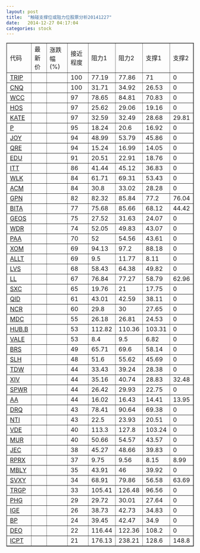 ```yaml
---
layout: post
title:  "触碰支撑位或阻力位股票分析20141227"
date:   2014-12-27 04:17:04
categories: stock
---
```

<script type="text/javascript">
var stockList = []
stockList.push('gb_trip');
stockList.push('gb_cnq');
stockList.push('gb_wcc');
stockList.push('gb_hos');
stockList.push('gb_kate');
stockList.push('gb_p');
stockList.push('gb_joy');
stockList.push('gb_qre');
stockList.push('gb_edu');
stockList.push('gb_itt');
stockList.push('gb_wlk');
stockList.push('gb_acm');
stockList.push('gb_gpn');
stockList.push('gb_bita');
stockList.push('gb_geos');
stockList.push('gb_wdr');
stockList.push('gb_paa');
stockList.push('gb_xom');
stockList.push('gb_allt');
stockList.push('gb_lvs');
stockList.push('gb_ll');
stockList.push('gb_sxc');
stockList.push('gb_qid');
stockList.push('gb_ncr');
stockList.push('gb_mdc');
stockList.push('gb_hub.b');
stockList.push('gb_vale');
stockList.push('gb_brs');
stockList.push('gb_slh');
stockList.push('gb_tdw');
stockList.push('gb_xiv');
stockList.push('gb_spwr');
stockList.push('gb_aa');
stockList.push('gb_drq');
stockList.push('gb_nti');
stockList.push('gb_vde');
stockList.push('gb_mur');
stockList.push('gb_jec');
stockList.push('gb_rprx');
stockList.push('gb_mbly');
stockList.push('gb_svxy');
stockList.push('gb_trgp');
stockList.push('gb_phg');
stockList.push('gb_ige');
stockList.push('gb_bp');
stockList.push('gb_deo');
stockList.push('gb_icpt');
</script>
<table border="1">
 <tr>
 <td>代码</td>
 <td>最新价</td>
 <td>涨跌幅(%)</td>
 <td>接近程度</td>
 <td>阻力1</td>
 <td>阻力2</td>
 <td>支撑1</td>
 <td>支撑2</td>
</tr>
  <tr id="trip" class="red">
  <td><a href="http://stock.finance.sina.com.cn/usstock/quotes/TRIP.html" target="_blank">TRIP</a></td><td></td><td></td><td>100</td><td>77.19</td><td>77.86</td><td>71</td><td>0</td></tr>
  <tr id="cnq" class="red">
  <td><a href="http://stock.finance.sina.com.cn/usstock/quotes/CNQ.html" target="_blank">CNQ</a></td><td></td><td></td><td>100</td><td>31.71</td><td>34.92</td><td>26.53</td><td>0</td></tr>
  <tr id="wcc" class="red">
  <td><a href="http://stock.finance.sina.com.cn/usstock/quotes/WCC.html" target="_blank">WCC</a></td><td></td><td></td><td>97</td><td>78.65</td><td>84.81</td><td>70.83</td><td>0</td></tr>
  <tr id="hos" class="red">
  <td><a href="http://stock.finance.sina.com.cn/usstock/quotes/HOS.html" target="_blank">HOS</a></td><td></td><td></td><td>97</td><td>25.62</td><td>29.06</td><td>19.16</td><td>0</td></tr>
  <tr id="kate" class="green">
  <td><a href="http://stock.finance.sina.com.cn/usstock/quotes/KATE.html" target="_blank">KATE</a></td><td></td><td></td><td>97</td><td>32.59</td><td>32.49</td><td>28.68</td><td>29.81</td></tr>
  <tr id="p" class="red">
  <td><a href="http://stock.finance.sina.com.cn/usstock/quotes/P.html" target="_blank">P</a></td><td></td><td></td><td>95</td><td>18.24</td><td>20.6</td><td>16.92</td><td>0</td></tr>
  <tr id="joy" class="red">
  <td><a href="http://stock.finance.sina.com.cn/usstock/quotes/JOY.html" target="_blank">JOY</a></td><td></td><td></td><td>94</td><td>48.99</td><td>53.79</td><td>45.86</td><td>0</td></tr>
  <tr id="qre" class="red">
  <td><a href="http://stock.finance.sina.com.cn/usstock/quotes/QRE.html" target="_blank">QRE</a></td><td></td><td></td><td>94</td><td>15.24</td><td>16.99</td><td>14.05</td><td>0</td></tr>
  <tr id="edu" class="red">
  <td><a href="http://stock.finance.sina.com.cn/usstock/quotes/EDU.html" target="_blank">EDU</a></td><td></td><td></td><td>91</td><td>20.51</td><td>22.91</td><td>18.76</td><td>0</td></tr>
  <tr id="itt" class="red">
  <td><a href="http://stock.finance.sina.com.cn/usstock/quotes/ITT.html" target="_blank">ITT</a></td><td></td><td></td><td>86</td><td>41.44</td><td>45.12</td><td>36.83</td><td>0</td></tr>
  <tr id="wlk" class="green">
  <td><a href="http://stock.finance.sina.com.cn/usstock/quotes/WLK.html" target="_blank">WLK</a></td><td></td><td></td><td>84</td><td>61.71</td><td>69.31</td><td>53.43</td><td>0</td></tr>
  <tr id="acm" class="red">
  <td><a href="http://stock.finance.sina.com.cn/usstock/quotes/ACM.html" target="_blank">ACM</a></td><td></td><td></td><td>84</td><td>30.8</td><td>33.02</td><td>28.28</td><td>0</td></tr>
  <tr id="gpn" class="red">
  <td><a href="http://stock.finance.sina.com.cn/usstock/quotes/GPN.html" target="_blank">GPN</a></td><td></td><td></td><td>82</td><td>82.32</td><td>85.84</td><td>77.2</td><td>76.04</td></tr>
  <tr id="bita" class="red">
  <td><a href="http://stock.finance.sina.com.cn/usstock/quotes/BITA.html" target="_blank">BITA</a></td><td></td><td></td><td>77</td><td>75.68</td><td>85.66</td><td>68.12</td><td>44.42</td></tr>
  <tr id="geos" class="red">
  <td><a href="http://stock.finance.sina.com.cn/usstock/quotes/GEOS.html" target="_blank">GEOS</a></td><td></td><td></td><td>75</td><td>27.52</td><td>31.63</td><td>24.07</td><td>0</td></tr>
  <tr id="wdr" class="red">
  <td><a href="http://stock.finance.sina.com.cn/usstock/quotes/WDR.html" target="_blank">WDR</a></td><td></td><td></td><td>74</td><td>52.05</td><td>49.83</td><td>43.07</td><td>0</td></tr>
  <tr id="paa" class="red">
  <td><a href="http://stock.finance.sina.com.cn/usstock/quotes/PAA.html" target="_blank">PAA</a></td><td></td><td></td><td>70</td><td>52</td><td>54.56</td><td>43.61</td><td>0</td></tr>
  <tr id="xom" class="red">
  <td><a href="http://stock.finance.sina.com.cn/usstock/quotes/XOM.html" target="_blank">XOM</a></td><td></td><td></td><td>69</td><td>94.13</td><td>97.2</td><td>88.18</td><td>0</td></tr>
  <tr id="allt" class="red">
  <td><a href="http://stock.finance.sina.com.cn/usstock/quotes/ALLT.html" target="_blank">ALLT</a></td><td></td><td></td><td>69</td><td>9.5</td><td>11.77</td><td>8.11</td><td>0</td></tr>
  <tr id="lvs" class="red">
  <td><a href="http://stock.finance.sina.com.cn/usstock/quotes/LVS.html" target="_blank">LVS</a></td><td></td><td></td><td>68</td><td>58.43</td><td>64.38</td><td>49.82</td><td>0</td></tr>
  <tr id="ll" class="green">
  <td><a href="http://stock.finance.sina.com.cn/usstock/quotes/LL.html" target="_blank">LL</a></td><td></td><td></td><td>67</td><td>76.84</td><td>77.27</td><td>58.79</td><td>62.96</td></tr>
  <tr id="sxc" class="red">
  <td><a href="http://stock.finance.sina.com.cn/usstock/quotes/SXC.html" target="_blank">SXC</a></td><td></td><td></td><td>65</td><td>19.76</td><td>21</td><td>17.75</td><td>0</td></tr>
  <tr id="qid" class="green">
  <td><a href="http://stock.finance.sina.com.cn/usstock/quotes/QID.html" target="_blank">QID</a></td><td></td><td></td><td>61</td><td>43.01</td><td>42.59</td><td>38.11</td><td>0</td></tr>
  <tr id="ncr" class="red">
  <td><a href="http://stock.finance.sina.com.cn/usstock/quotes/NCR.html" target="_blank">NCR</a></td><td></td><td></td><td>60</td><td>29.8</td><td>30</td><td>27.65</td><td>0</td></tr>
  <tr id="mdc" class="red">
  <td><a href="http://stock.finance.sina.com.cn/usstock/quotes/MDC.html" target="_blank">MDC</a></td><td></td><td></td><td>55</td><td>26.18</td><td>26.81</td><td>24.53</td><td>0</td></tr>
  <tr id="hub.b" class="red">
  <td><a href="http://stock.finance.sina.com.cn/usstock/quotes/HUB.B.html" target="_blank">HUB.B</a></td><td></td><td></td><td>53</td><td>112.82</td><td>110.36</td><td>103.31</td><td>0</td></tr>
  <tr id="vale" class="red">
  <td><a href="http://stock.finance.sina.com.cn/usstock/quotes/VALE.html" target="_blank">VALE</a></td><td></td><td></td><td>53</td><td>8.4</td><td>9.5</td><td>6.82</td><td>0</td></tr>
  <tr id="brs" class="red">
  <td><a href="http://stock.finance.sina.com.cn/usstock/quotes/BRS.html" target="_blank">BRS</a></td><td></td><td></td><td>49</td><td>65.71</td><td>69.6</td><td>58.14</td><td>0</td></tr>
  <tr id="slh" class="red">
  <td><a href="http://stock.finance.sina.com.cn/usstock/quotes/SLH.html" target="_blank">SLH</a></td><td></td><td></td><td>48</td><td>51.6</td><td>55.62</td><td>45.69</td><td>0</td></tr>
  <tr id="tdw" class="red">
  <td><a href="http://stock.finance.sina.com.cn/usstock/quotes/TDW.html" target="_blank">TDW</a></td><td></td><td></td><td>44</td><td>33.43</td><td>39.24</td><td>28.38</td><td>0</td></tr>
  <tr id="xiv" class="red">
  <td><a href="http://stock.finance.sina.com.cn/usstock/quotes/XIV.html" target="_blank">XIV</a></td><td></td><td></td><td>44</td><td>35.16</td><td>40.74</td><td>28.83</td><td>32.48</td></tr>
  <tr id="spwr" class="red">
  <td><a href="http://stock.finance.sina.com.cn/usstock/quotes/SPWR.html" target="_blank">SPWR</a></td><td></td><td></td><td>44</td><td>26.42</td><td>29.93</td><td>22.75</td><td>0</td></tr>
  <tr id="aa" class="red">
  <td><a href="http://stock.finance.sina.com.cn/usstock/quotes/AA.html" target="_blank">AA</a></td><td></td><td></td><td>44</td><td>16.02</td><td>16.43</td><td>14.41</td><td>13.95</td></tr>
  <tr id="drq" class="red">
  <td><a href="http://stock.finance.sina.com.cn/usstock/quotes/DRQ.html" target="_blank">DRQ</a></td><td></td><td></td><td>43</td><td>78.41</td><td>90.64</td><td>69.38</td><td>0</td></tr>
  <tr id="nti" class="red">
  <td><a href="http://stock.finance.sina.com.cn/usstock/quotes/NTI.html" target="_blank">NTI</a></td><td></td><td></td><td>43</td><td>22.5</td><td>23.93</td><td>20.51</td><td>0</td></tr>
  <tr id="vde" class="red">
  <td><a href="http://stock.finance.sina.com.cn/usstock/quotes/VDE.html" target="_blank">VDE</a></td><td></td><td></td><td>40</td><td>113.3</td><td>127.8</td><td>103.24</td><td>0</td></tr>
  <tr id="mur" class="red">
  <td><a href="http://stock.finance.sina.com.cn/usstock/quotes/MUR.html" target="_blank">MUR</a></td><td></td><td></td><td>40</td><td>50.66</td><td>54.57</td><td>43.57</td><td>0</td></tr>
  <tr id="jec" class="red">
  <td><a href="http://stock.finance.sina.com.cn/usstock/quotes/JEC.html" target="_blank">JEC</a></td><td></td><td></td><td>38</td><td>45.27</td><td>48.66</td><td>39.83</td><td>0</td></tr>
  <tr id="rprx" class="red">
  <td><a href="http://stock.finance.sina.com.cn/usstock/quotes/RPRX.html" target="_blank">RPRX</a></td><td></td><td></td><td>37</td><td>9.75</td><td>9.56</td><td>8.15</td><td>8.99</td></tr>
  <tr id="mbly" class="red">
  <td><a href="http://stock.finance.sina.com.cn/usstock/quotes/MBLY.html" target="_blank">MBLY</a></td><td></td><td></td><td>35</td><td>43.91</td><td>46</td><td>39.92</td><td>0</td></tr>
  <tr id="svxy" class="red">
  <td><a href="http://stock.finance.sina.com.cn/usstock/quotes/SVXY.html" target="_blank">SVXY</a></td><td></td><td></td><td>34</td><td>68.91</td><td>79.86</td><td>56.58</td><td>63.69</td></tr>
  <tr id="trgp" class="red">
  <td><a href="http://stock.finance.sina.com.cn/usstock/quotes/TRGP.html" target="_blank">TRGP</a></td><td></td><td></td><td>33</td><td>105.41</td><td>126.48</td><td>96.56</td><td>0</td></tr>
  <tr id="phg" class="red">
  <td><a href="http://stock.finance.sina.com.cn/usstock/quotes/PHG.html" target="_blank">PHG</a></td><td></td><td></td><td>29</td><td>29.72</td><td>30.01</td><td>27.64</td><td>0</td></tr>
  <tr id="ige" class="red">
  <td><a href="http://stock.finance.sina.com.cn/usstock/quotes/IGE.html" target="_blank">IGE</a></td><td></td><td></td><td>26</td><td>38.73</td><td>42.73</td><td>34.83</td><td>0</td></tr>
  <tr id="bp" class="red">
  <td><a href="http://stock.finance.sina.com.cn/usstock/quotes/BP.html" target="_blank">BP</a></td><td></td><td></td><td>24</td><td>39.45</td><td>42.47</td><td>34.9</td><td>0</td></tr>
  <tr id="deo" class="green">
  <td><a href="http://stock.finance.sina.com.cn/usstock/quotes/DEO.html" target="_blank">DEO</a></td><td></td><td></td><td>22</td><td>116.44</td><td>122.36</td><td>108.2</td><td>0</td></tr>
  <tr id="icpt" class="green">
  <td><a href="http://stock.finance.sina.com.cn/usstock/quotes/ICPT.html" target="_blank">ICPT</a></td><td></td><td></td><td>21</td><td>176.13</td><td>238.21</td><td>128.6</td><td>148.8</td></tr>
</table>
